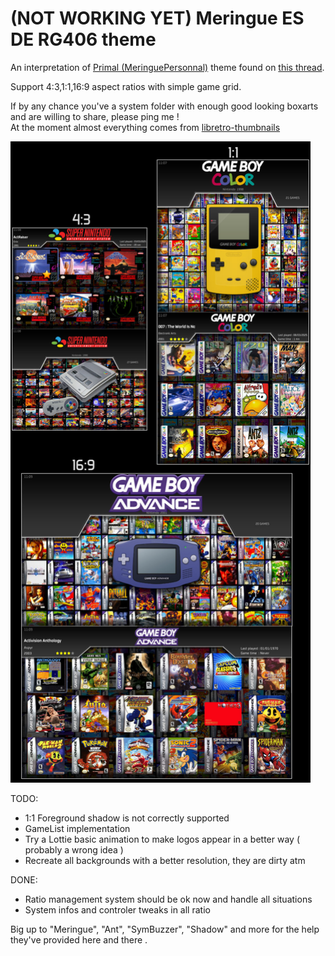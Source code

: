 # (NOT WORKING YET) Meringue ES DE RG406 theme

An interpretation of [Primal (MeringuePersonnal)](https://www.reddit.com/user/MeringuePersonal3407/) theme found on [this thread](https://www.reddit.com/r/ANBERNIC/comments/1ix9124/my_collection/).<br />

Support 4:3,1:1,16:9 aspect ratios with simple game grid.<br />

If by any chance you've a system folder with enough good looking boxarts and are willing to share, please ping me !<br />
At the moment almost everything comes from [libretro-thumbnails](https://github.com/libretro-thumbnails/libretro-thumbnails)

<img src="https://github.com/kthod861/Meringue_ES_DE_Knulli/blob/main/_inc/screenshot.jpg" width="480" /><br />


TODO: <br />
- 1:1 Foreground shadow is not correctly supported
- GameList implementation
- Try a Lottie basic animation to make logos appear in a better way ( probably a wrong idea )
- Recreate all backgrounds with a better resolution, they are dirty atm

DONE: <br />
- Ratio management system should be ok now and handle all situations
- System infos and controler tweaks in all ratio
  

Big up to "Meringue", "Ant", "SymBuzzer", "Shadow" and more for the help they've provided here and there .
